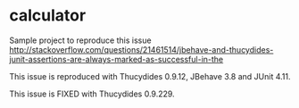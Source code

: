 calculator
==========

Sample project to reproduce this issue http://stackoverflow.com/questions/21461514/jbehave-and-thucydides-junit-assertions-are-always-marked-as-successful-in-the

This issue is reproduced with Thucydides 0.9.12, JBehave 3.8 and JUnit 4.11.

This issue is FIXED with Thucydides 0.9.229.
